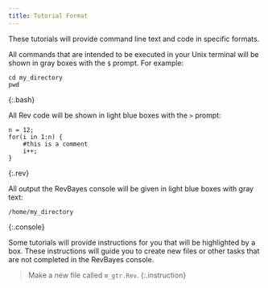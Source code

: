 ```yaml
---
title: Tutorial Format
---
```



These tutorials will provide command line text and code in specific formats.

All commands that are intended to be executed in your Unix terminal will be shown in gray boxes with the `$` prompt. For example:

~~~
cd my_directory
pwd
~~~
{:.bash}

All Rev code will be shown in light blue boxes with the `>` prompt:

~~~
n = 12;
for(i in 1:n) {
	#this is a comment
	i++;
}
~~~
{:.rev}

All output the RevBayes console will be given in light blue boxes with gray text:

~~~
/home/my_directory
~~~
{:.console}

Some tutorials will provide instructions for you that will be highlighted by a box. These instructions will guide you to create new files or other tasks that are not completed in the RevBayes console.

>Make a new file called `m_gtr.Rev`.
{:.instruction}

